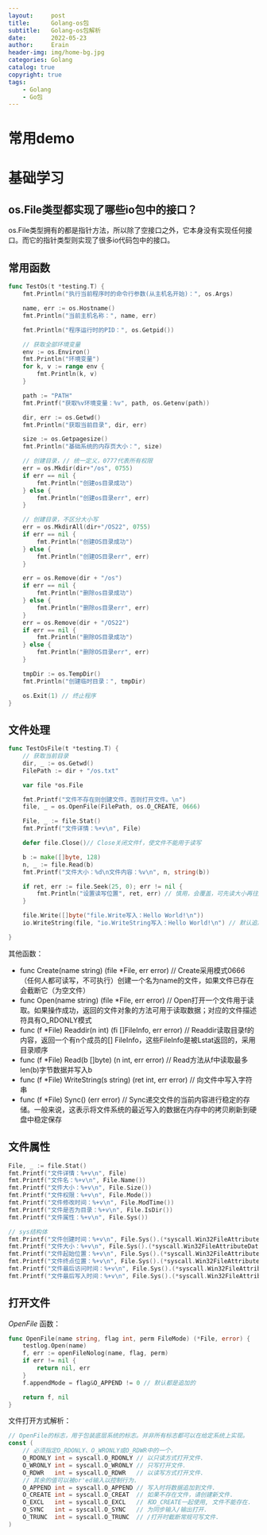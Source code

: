 ```yaml
---
layout:     post
title:      Golang-os包
subtitle:   Golang-os包解析
date:       2022-05-23
author:     Erain
header-img: img/home-bg.jpg
categories: Golang
catalog: true
copyright: true
tags:
    - Golang
    - Go包
---
```


# 常用demo

# 基础学习
## os.File类型都实现了哪些io包中的接口？
os.File类型拥有的都是指针方法，所以除了空接口之外，它本身没有实现任何接口。而它的指针类型则实现了很多io代码包中的接口。


## 常用函数
```go
func TestOs(t *testing.T) {
	fmt.Println("执行当前程序时的命令行参数(从主机名开始)：", os.Args)

	name, err := os.Hostname()
	fmt.Println("当前主机名称：", name, err)

	fmt.Println("程序运行时的PID：", os.Getpid())

	// 获取全部环境变量
	env := os.Environ()
	fmt.Println("环境变量")
	for k, v := range env {
		fmt.Println(k, v)
	}

	path := "PATH"
	fmt.Printf("获取%v环境变量：%v", path, os.Getenv(path))

	dir, err := os.Getwd()
	fmt.Println("获取当前目录", dir, err)

	size := os.Getpagesize()
	fmt.Println("基础系统的内存页大小：", size)

	// 创建目录，// 统一定义，0777代表所有权限
	err = os.Mkdir(dir+"/os", 0755)
	if err == nil {
		fmt.Println("创建os目录成功")
	} else {
		fmt.Println("创建os目录err", err)
	}

	// 创建目录，不区分大小写
	err = os.MkdirAll(dir+"/OS22", 0755)
	if err == nil {
		fmt.Println("创建OS目录成功")
	} else {
		fmt.Println("创建OS目录err", err)
	}

	err = os.Remove(dir + "/os")
	if err == nil {
		fmt.Println("删除os目录成功")
	} else {
		fmt.Println("删除os目录err", err)
	}
	err = os.Remove(dir + "/OS22")
	if err == nil {
		fmt.Println("删除OS目录成功")
	} else {
		fmt.Println("删除OS目录err", err)
	}

	tmpDir := os.TempDir()
	fmt.Println("创建临时目录：", tmpDir)

	os.Exit(1) // 终止程序
}
```


## 文件处理
```go
func TestOsFile(t *testing.T) {
	// 获取当前目录
	dir, _ := os.Getwd()
	FilePath := dir + "/os.txt"

	var file *os.File

	fmt.Printf("文件不存在则创建文件，否则打开文件。\n")
	file, _ = os.OpenFile(FilePath, os.O_CREATE, 0666)

	File, _ := file.Stat()
	fmt.Printf("文件详情：%+v\n", File)

	defer file.Close()// Close关闭文件f，使文件不能用于读写

	b := make([]byte, 128)
	n, _ := file.Read(b)
	fmt.Printf("文件大小：%d\n文件内容：%v\n", n, string(b))

	if ret, err := file.Seek(25, 0); err != nil {
		fmt.Println("设置读写位置", ret, err) // 慎用，会覆盖，可先读大小再往后写
	}

	file.Write([]byte("file.Write写入：Hello World!\n"))
	io.WriteString(file, "io.WriteString写入：Hello World!\n") // 默认追加模式

}
```
其他函数：
- func Create(name string) (file *File, err error) // Create采用模式0666（任何人都可读写，不可执行）创建一个名为name的文件，如果文件已存在会截断它（为空文件）
- func Open(name string) (file *File, err error) // Open打开一个文件用于读取。如果操作成功，返回的文件对象的方法可用于读取数据；对应的文件描述符具有O_RDONLY模式
- func (f *File) Readdir(n int) (fi []FileInfo, err error) // Readdir读取目录f的内容，返回一个有n个成员的[]
  FileInfo，这些FileInfo是被Lstat返回的，采用目录顺序
- func (f *File) Read(b []byte) (n int, err error) // Read方法从f中读取最多len(b)字节数据并写入b
- func (f *File) WriteString(s string) (ret int, err error) // 向文件中写入字符串
- func (f *File) Sync() (err error) // Sync递交文件的当前内容进行稳定的存储。一般来说，这表示将文件系统的最近写入的数据在内存中的拷贝刷新到硬盘中稳定保存

## 文件属性
```go
File, _ := file.Stat()
fmt.Printf("文件详情：%+v\n", File)
fmt.Printf("文件名：%+v\n", File.Name())
fmt.Printf("文件大小：%+v\n", File.Size())
fmt.Printf("文件权限：%+v\n", File.Mode())
fmt.Printf("文件修改时间：%+v\n", File.ModTime())
fmt.Printf("文件是否为目录：%+v\n", File.IsDir())
fmt.Printf("文件属性：%+v\n", File.Sys())

// sys结构体
fmt.Printf("文件创建时间：%+v\n", File.Sys().(*syscall.Win32FileAttributeData).CreationTime)
fmt.Printf("文件大小：%+v\n", File.Sys().(*syscall.Win32FileAttributeData).FileAttributes)
fmt.Printf("文件起始位置：%+v\n", File.Sys().(*syscall.Win32FileAttributeData).FileSizeHigh)
fmt.Printf("文件终点位置：%+v\n", File.Sys().(*syscall.Win32FileAttributeData).FileSizeLow)
fmt.Printf("文件最后访问时间：%+v\n", File.Sys().(*syscall.Win32FileAttributeData).LastAccessTime)
fmt.Printf("文件最后写入时间：%+v\n", File.Sys().(*syscall.Win32FileAttributeData).LastWriteTime)
```

## 打开文件
*OpenFile* 函数：
```go
func OpenFile(name string, flag int, perm FileMode) (*File, error) {
	testlog.Open(name)
	f, err := openFileNolog(name, flag, perm)
	if err != nil {
		return nil, err
	}
	f.appendMode = flag&O_APPEND != 0 // 默认都是追加的

	return f, nil
}
```

文件打开方式解析：
```go
// OpenFile的标志，用于包装底层系统的标志。并非所有标志都可以在给定系统上实现。
const (
	// 必须指定O_RDONLY、O_WRONLY或O_RDWR中的一个.
	O_RDONLY int = syscall.O_RDONLY // 以只读方式打开文件.
	O_WRONLY int = syscall.O_WRONLY // 只写打开文件.
	O_RDWR   int = syscall.O_RDWR   // 以读写方式打开文件.
	// 其余的值可以被or'ed输入以控制行为.
	O_APPEND int = syscall.O_APPEND // 写入时将数据追加到文件.
	O_CREATE int = syscall.O_CREAT  // 如果不存在文件，请创建新文件.
	O_EXCL   int = syscall.O_EXCL   // 和O_CREATE一起使用, 文件不能存在.
	O_SYNC   int = syscall.O_SYNC   // 为同步输入/输出打开.
	O_TRUNC  int = syscall.O_TRUNC  // /打开时截断常规可写文件.
)
```